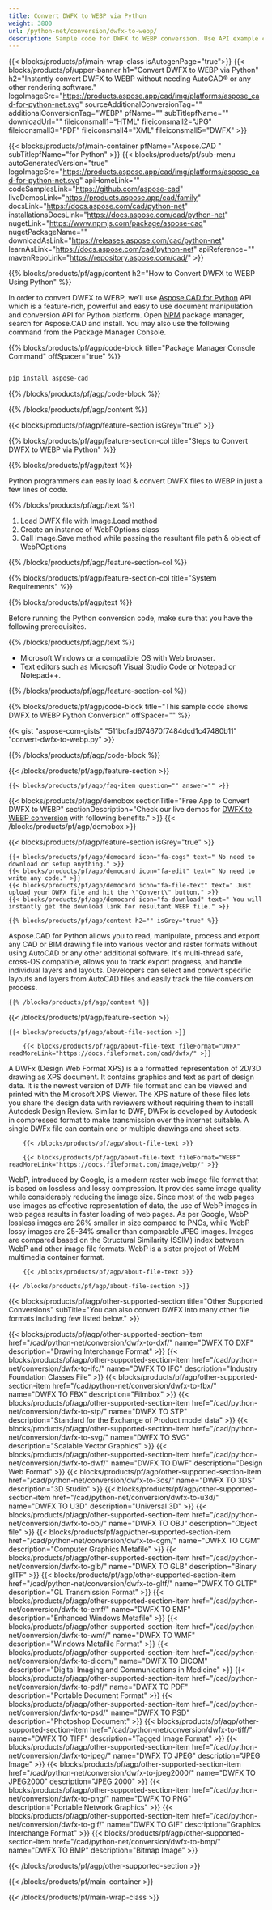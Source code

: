 ```yaml
---
title: Convert DWFX to WEBP via Python
weight: 3800
url: /python-net/conversion/dwfx-to-webp/ 
description: Sample code for DWFX to WEBP conversion. Use API example code for batch DWFX files to WEBP conversion.
---
```


{{< blocks/products/pf/main-wrap-class isAutogenPage="true">}}
{{< blocks/products/pf/upper-banner h1="Convert DWFX to WEBP via Python" h2="Instantly convert DWFX to WEBP without needing AutoCAD® or any other rendering software." logoImageSrc="https://products.aspose.app/cad/img/platforms/aspose_cad-for-python-net.svg" sourceAdditionalConversionTag="" additionalConversionTag="WEBP" pfName="" subTitlepfName="" downloadUrl="" fileiconsmall1="HTML" fileiconsmall2="JPG" fileiconsmall3="PDF" fileiconsmall4="XML" fileiconsmall5="DWFX" >}}

{{< blocks/products/pf/main-container pfName="Aspose.CAD " subTitlepfName="for Python" >}}
{{< blocks/products/pf/sub-menu autoGeneratedVersion="true" logoImageSrc="https://products.aspose.app/cad/img/platforms/aspose_cad-for-python-net.svg" apiHomeLink="" codeSamplesLink="https://github.com/aspose-cad" liveDemosLink="https://products.aspose.app/cad/family" docsLink="https://docs.aspose.com/cad/python-net" installationsDocsLink="https://docs.aspose.com/cad/python-net" nugetLink="https://www.npmjs.com/package/aspose-cad" nugetPackageName="" downloadAsLink="https://releases.aspose.com/cad/python-net" learnAsLink="https://docs.aspose.com/cad/python-net" apiReference="" mavenRepoLink="https://repository.aspose.com/cad/" >}}

{{% blocks/products/pf/agp/content h2="How to Convert DWFX to WEBP Using Python" %}}

 In order to convert DWFX to WEBP, we’ll use [Aspose.CAD for Python](https://products.aspose.com/cad/python-net) API which is a feature-rich, powerful and easy to use document manipulation and conversion API for Python platform. Open [NPM](https://www.npmjs.com/package/aspose-cad) package manager, search for Aspose.CAD and install. You may also use the following command from the Package Manager Console.

{{% blocks/products/pf/agp/code-block title="Package Manager Console Command" offSpacer="true" %}}

```py

pip install aspose-cad

```

{{% /blocks/products/pf/agp/code-block %}}

{{% /blocks/products/pf/agp/content %}}

{{< blocks/products/pf/agp/feature-section isGrey="true" >}}

{{% blocks/products/pf/agp/feature-section-col title="Steps to Convert DWFX to WEBP via Python" %}}

{{% blocks/products/pf/agp/text %}}

Python programmers can easily load & convert DWFX files to WEBP in just a few lines of code.

{{% /blocks/products/pf/agp/text %}}

1.  Load DWFX file with Image.Load method
1.  Create an instance of WebPOptions class
1.  Call Image.Save method while passing the resultant file path & object of WebPOptions

{{% /blocks/products/pf/agp/feature-section-col %}}

{{% blocks/products/pf/agp/feature-section-col title="System Requirements" %}}

{{% blocks/products/pf/agp/text %}}

 Before running the Python conversion code, make sure that you have the following prerequisites.

{{% /blocks/products/pf/agp/text %}}

-  Microsoft Windows or a compatible OS with Web browser.
-  Text editors such as Microsoft Visual Studio Code or Notepad or Notepad++.

{{% /blocks/products/pf/agp/feature-section-col %}}

{{% blocks/products/pf/agp/code-block title="This sample code shows DWFX to WEBP Python Conversion" offSpacer="" %}}

{{< gist "aspose-com-gists" "511bcfad674670f7484dcd1c47480b11" "convert-dwfx-to-webp.py" >}}

{{% /blocks/products/pf/agp/code-block %}}

{{< /blocks/products/pf/agp/feature-section >}}

    {{< blocks/products/pf/agp/faq-item question="" answer="" >}}
 

<!-- aboutfile Starts -->

{{< blocks/products/pf/agp/demobox sectionTitle="Free App to Convert DWFX to WEBP" sectionDescription="Check our live demos for [DWFX to WEBP conversion](https://products.aspose.app/cad/conversion/dwfx-to-webp) with following benefits." >}}
{{< /blocks/products/pf/agp/demobox >}}

{{< blocks/products/pf/agp/feature-section isGrey="true" >}}

    {{< blocks/products/pf/agp/democard icon="fa-cogs" text=" No need to download or setup anything." >}}
    {{< blocks/products/pf/agp/democard icon="fa-edit" text=" No need to write any code." >}}
    {{< blocks/products/pf/agp/democard icon="fa-file-text" text=" Just upload your DWFX file and hit the \"Convert\" button." >}}
    {{< blocks/products/pf/agp/democard icon="fa-download" text=" You will instantly get the download link for resultant WEBP file." >}}

    {{% blocks/products/pf/agp/content h2="" isGrey="true" %}}

Aspose.CAD for Python allows you to read, manipulate, process and export any CAD or BIM drawing file into various vector and raster formats without using AutoCAD or any other additional software. It's multi-thread safe, cross-OS compatible, allows you to track export progress, and handle individual layers and layouts. Developers can select and convert specific layouts and layers from AutoCAD files and easily track the file conversion process.

    {{% /blocks/products/pf/agp/content %}}

{{< /blocks/products/pf/agp/feature-section >}}

    {{< blocks/products/pf/agp/about-file-section >}}

        {{< blocks/products/pf/agp/about-file-text fileFormat="DWFX" readMoreLink="https://docs.fileformat.com/cad/dwfx/" >}}
A DWFx (Design Web Format XPS) is a a formatted representation of 2D/3D drawing as XPS document. It contains graphics and text as part of design data. It is the newest version of DWF file format and can be viewed and printed with the Microsoft XPS Viewer. The XPS nature of these files lets you share the design data with reviewers without requiring them to install Autodesk Design Review. Similar to DWF, DWFx is developed by Autodesk in compressed format to make transmission over the internet suitable. A single DWFx file can contain one or multiple drawings and sheet sets.

        {{< /blocks/products/pf/agp/about-file-text >}}

        {{< blocks/products/pf/agp/about-file-text fileFormat="WEBP" readMoreLink="https://docs.fileformat.com/image/webp/" >}}
WebP, introduced by Google, is a modern raster web image file format that is based on lossless and lossy compression. It provides same image quality while considerably reducing the image size. Since most of the web pages use images as effective representation of data, the use of WebP images in web pages results in faster loading of web pages. As per Google, WebP lossless images are 26% smaller in size compared to PNGs, while WebP lossy images are 25-34% smaller than comparable JPEG images. Images are compared based on the Structural Similarity (SSIM) index between WebP and other image file formats. WebP is a sister project of WebM multimedia container format.

        {{< /blocks/products/pf/agp/about-file-text >}}

    {{< /blocks/products/pf/agp/about-file-section >}}

<!-- aboutfile Ends -->

{{< blocks/products/pf/agp/other-supported-section title="Other Supported Conversions" subTitle="You can also convert DWFX into many other file formats including few listed below." >}}

{{< blocks/products/pf/agp/other-supported-section-item href="/cad/python-net/conversion/dwfx-to-dxf/" name="DWFX TO DXF" description="Drawing Interchange Format" >}}
{{< blocks/products/pf/agp/other-supported-section-item href="/cad/python-net/conversion/dwfx-to-ifc/" name="DWFX TO IFC" description="Industry Foundation Classes File" >}}
{{< blocks/products/pf/agp/other-supported-section-item href="/cad/python-net/conversion/dwfx-to-fbx/" name="DWFX TO FBX" description="Filmbox" >}}
{{< blocks/products/pf/agp/other-supported-section-item href="/cad/python-net/conversion/dwfx-to-stp/" name="DWFX TO STP" description="Standard for the Exchange of Product model data" >}}
{{< blocks/products/pf/agp/other-supported-section-item href="/cad/python-net/conversion/dwfx-to-svg/" name="DWFX TO SVG" description="Scalable Vector Graphics" >}}
{{< blocks/products/pf/agp/other-supported-section-item href="/cad/python-net/conversion/dwfx-to-dwf/" name="DWFX TO DWF" description="Design Web Format" >}}
{{< blocks/products/pf/agp/other-supported-section-item href="/cad/python-net/conversion/dwfx-to-3ds/" name="DWFX TO 3DS" description="3D Studio" >}}
{{< blocks/products/pf/agp/other-supported-section-item href="/cad/python-net/conversion/dwfx-to-u3d/" name="DWFX TO U3D" description="Universal 3D" >}}
{{< blocks/products/pf/agp/other-supported-section-item href="/cad/python-net/conversion/dwfx-to-obj/" name="DWFX TO OBJ" description="Object file" >}}
{{< blocks/products/pf/agp/other-supported-section-item href="/cad/python-net/conversion/dwfx-to-cgm/" name="DWFX TO CGM" description="Computer Graphics Metafile" >}}
{{< blocks/products/pf/agp/other-supported-section-item href="/cad/python-net/conversion/dwfx-to-glb/" name="DWFX TO GLB" description="Binary glTF" >}}
{{< blocks/products/pf/agp/other-supported-section-item href="/cad/python-net/conversion/dwfx-to-gltf/" name="DWFX TO GLTF" description="GL Transmission Format" >}}
{{< blocks/products/pf/agp/other-supported-section-item href="/cad/python-net/conversion/dwfx-to-emf/" name="DWFX TO EMF" description="Enhanced Windows Metafile" >}}
{{< blocks/products/pf/agp/other-supported-section-item href="/cad/python-net/conversion/dwfx-to-wmf/" name="DWFX TO WMF" description="Windows Metafile Format" >}}
{{< blocks/products/pf/agp/other-supported-section-item href="/cad/python-net/conversion/dwfx-to-dicom/" name="DWFX TO DICOM" description="Digital Imaging and Communications in Medicine" >}}
{{< blocks/products/pf/agp/other-supported-section-item href="/cad/python-net/conversion/dwfx-to-pdf/" name="DWFX TO PDF" description="Portable Document Format" >}}
{{< blocks/products/pf/agp/other-supported-section-item href="/cad/python-net/conversion/dwfx-to-psd/" name="DWFX TO PSD" description="Photoshop Document" >}}
{{< blocks/products/pf/agp/other-supported-section-item href="/cad/python-net/conversion/dwfx-to-tiff/" name="DWFX TO TIFF" description="Tagged Image Format" >}}
{{< blocks/products/pf/agp/other-supported-section-item href="/cad/python-net/conversion/dwfx-to-jpeg/" name="DWFX TO JPEG" description="JPEG Image" >}}
{{< blocks/products/pf/agp/other-supported-section-item href="/cad/python-net/conversion/dwfx-to-jpeg2000/" name="DWFX TO JPEG2000" description="JPEG 2000" >}}
{{< blocks/products/pf/agp/other-supported-section-item href="/cad/python-net/conversion/dwfx-to-png/" name="DWFX TO PNG" description="Portable Network Graphics" >}}
{{< blocks/products/pf/agp/other-supported-section-item href="/cad/python-net/conversion/dwfx-to-gif/" name="DWFX TO GIF" description="Graphics Interchange Format" >}}
{{< blocks/products/pf/agp/other-supported-section-item href="/cad/python-net/conversion/dwfx-to-bmp/" name="DWFX TO BMP" description="Bitmap Image" >}}


{{< /blocks/products/pf/agp/other-supported-section >}}

{{< /blocks/products/pf/main-container >}}
    
{{< /blocks/products/pf/main-wrap-class >}}